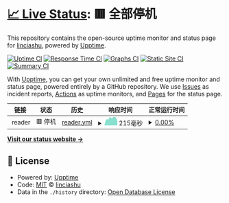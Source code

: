 # [📈 Live Status](https://linciashu.github.io/uptime): <!--live status--> **🟥 全部停机**

This repository contains the open-source uptime monitor and status page for [linciashu](https://linciashu.github.io/uptime), powered by [Upptime](https://github.com/upptime/upptime).

[![Uptime CI](https://github.com/linciashu/uptime/workflows/Uptime%20CI/badge.svg)](https://github.com/linciashu/uptime/actions?query=workflow%3A%22Uptime+CI%22)
[![Response Time CI](https://github.com/linciashu/uptime/workflows/Response%20Time%20CI/badge.svg)](https://github.com/linciashu/uptime/actions?query=workflow%3A%22Response+Time+CI%22)
[![Graphs CI](https://github.com/linciashu/uptime/workflows/Graphs%20CI/badge.svg)](https://github.com/linciashu/uptime/actions?query=workflow%3A%22Graphs+CI%22)
[![Static Site CI](https://github.com/linciashu/uptime/workflows/Static%20Site%20CI/badge.svg)](https://github.com/linciashu/uptime/actions?query=workflow%3A%22Static+Site+CI%22)
[![Summary CI](https://github.com/linciashu/uptime/workflows/Summary%20CI/badge.svg)](https://github.com/linciashu/uptime/actions?query=workflow%3A%22Summary+CI%22)

With [Upptime](https://upptime.js.org), you can get your own unlimited and free uptime monitor and status page, powered entirely by a GitHub repository. We use [Issues](https://github.com/linciashu/uptime/issues) as incident reports, [Actions](https://github.com/linciashu/uptime/actions) as uptime monitors, and [Pages](https://linciashu.github.io/uptime) for the status page.

<!--start: status pages-->
<!-- This summary is generated by Upptime (https://github.com/upptime/upptime) -->
<!-- Do not edit this manually, your changes will be overwritten -->
<!-- prettier-ignore -->
| 链接 | 状态 | 历史 | 响应时间 | 正常运行时间 |
| --- | ------ | ------- | ------------- | ------ |
| <img alt="" src="https://icons.duckduckgo.com/ip3/null.ico" height="13"> reader | 🟥 停机 | [reader.yml](https://github.com/linciashu/uptime/commits/HEAD/history/reader.yml) | <details><summary><img alt="响应时间图像" src="./graphs/reader/response-time-week.png" height="20"> 215毫秒</summary><br><a href="https://linciashu.github.io/uptime/history/reader"><img alt="响应时间 214" src="https://img.shields.io/endpoint?url=https%3A%2F%2Fraw.githubusercontent.com%2Flinciashu%2Fuptime%2FHEAD%2Fapi%2Freader%2Fresponse-time.json"></a><br><a href="https://linciashu.github.io/uptime/history/reader"><img alt="24 小时响应时间 211" src="https://img.shields.io/endpoint?url=https%3A%2F%2Fraw.githubusercontent.com%2Flinciashu%2Fuptime%2FHEAD%2Fapi%2Freader%2Fresponse-time-day.json"></a><br><a href="https://linciashu.github.io/uptime/history/reader"><img alt="7 天正常运行时间 215" src="https://img.shields.io/endpoint?url=https%3A%2F%2Fraw.githubusercontent.com%2Flinciashu%2Fuptime%2FHEAD%2Fapi%2Freader%2Fresponse-time-week.json"></a><br><a href="https://linciashu.github.io/uptime/history/reader"><img alt="30天的正常运行时间 213" src="https://img.shields.io/endpoint?url=https%3A%2F%2Fraw.githubusercontent.com%2Flinciashu%2Fuptime%2FHEAD%2Fapi%2Freader%2Fresponse-time-month.json"></a><br><a href="https://linciashu.github.io/uptime/history/reader"><img alt="1年的正常运行时间 214" src="https://img.shields.io/endpoint?url=https%3A%2F%2Fraw.githubusercontent.com%2Flinciashu%2Fuptime%2FHEAD%2Fapi%2Freader%2Fresponse-time-year.json"></a></details> | <details><summary><a href="https://linciashu.github.io/uptime/history/reader">0.00%</a></summary><a href="https://linciashu.github.io/uptime/history/reader"><img alt="正常运行时间 16.25%" src="https://img.shields.io/endpoint?url=https%3A%2F%2Fraw.githubusercontent.com%2Flinciashu%2Fuptime%2FHEAD%2Fapi%2Freader%2Fuptime.json"></a><br><a href="https://linciashu.github.io/uptime/history/reader"><img alt="24 小时正常运行时间 0.00%" src="https://img.shields.io/endpoint?url=https%3A%2F%2Fraw.githubusercontent.com%2Flinciashu%2Fuptime%2FHEAD%2Fapi%2Freader%2Fuptime-day.json"></a><br><a href="https://linciashu.github.io/uptime/history/reader"><img alt="7 天正常运行时间 0.00%" src="https://img.shields.io/endpoint?url=https%3A%2F%2Fraw.githubusercontent.com%2Flinciashu%2Fuptime%2FHEAD%2Fapi%2Freader%2Fuptime-week.json"></a><br><a href="https://linciashu.github.io/uptime/history/reader"><img alt="30天的正常运行时间 4.67%" src="https://img.shields.io/endpoint?url=https%3A%2F%2Fraw.githubusercontent.com%2Flinciashu%2Fuptime%2FHEAD%2Fapi%2Freader%2Fuptime-month.json"></a><br><a href="https://linciashu.github.io/uptime/history/reader"><img alt="1年的正常运行时间 16.25%" src="https://img.shields.io/endpoint?url=https%3A%2F%2Fraw.githubusercontent.com%2Flinciashu%2Fuptime%2FHEAD%2Fapi%2Freader%2Fuptime-year.json"></a></details>

<!--end: status pages-->

[**Visit our status website →**](https://linciashu.github.io/uptime)

## 📄 License

- Powered by: [Upptime](https://github.com/upptime/upptime)
- Code: [MIT](./LICENSE) © [linciashu](https://linciashu.github.io/uptime)
- Data in the `./history` directory: [Open Database License](https://opendatacommons.org/licenses/odbl/1-0/)

